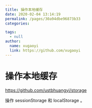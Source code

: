 ```yaml
---
title: 操作本地缓存
date: 2020-02-04 13:14:19
permalink: /pages/30a94dbe96873b33
categories: 

tags: 
  - null
author: 
  name: xugaoyi
  link: https://github.com/xugaoyi
---
```

# 操作本地缓存

<https://github.com/ustbhuangyi/storage>

操作 sessionStorage 和 localStorage 。



